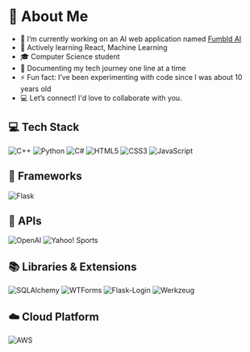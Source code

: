 # 💫 About Me

- 🔭 I’m currently working on an AI web application named <a href="https://github.com/ant-cantu/fumbld-ai-public/">Fumbld AI</a>
- 🌱 Actively learning React, Machine Learning  
- 🎓 Computer Science student  
- 📝 Documenting my tech journey one line at a time  
- ⚡ Fun fact: I’ve been experimenting with code since I was about 10 years old  
- 💻 Let’s connect! I'd love to collaborate with you.

## 💻 Tech Stack

![C++](https://img.shields.io/badge/C++-00599C?style=for-the-badge&logo=cplusplus&logoColor=white&logoWidth=20)
![Python](https://img.shields.io/badge/Python-3776AB?style=for-the-badge&logo=python&logoColor=white&logoWidth=20)
![C#](https://img.shields.io/badge/C%23-239120?style=for-the-badge&logo=csharp&logoColor=white&logoWidth=20)
![HTML5](https://img.shields.io/badge/HTML5-E34F26?style=for-the-badge&logo=html5&logoColor=white&logoWidth=20)
![CSS3](https://img.shields.io/badge/CSS3-1572B6?style=for-the-badge&logo=css3&logoColor=white&logoWidth=20)
![JavaScript](https://img.shields.io/badge/JavaScript-F7DF1E?style=for-the-badge&logo=javascript&logoColor=black&logoWidth=20)

## 🧩 Frameworks

![Flask](https://img.shields.io/badge/Flask-000000?style=for-the-badge&logo=flask&logoColor=white&logoWidth=20)

## 🔌 APIs

![OpenAI](https://img.shields.io/badge/OpenAI-412991?style=for-the-badge&logo=openai&logoColor=white&logoWidth=20)
![Yahoo! Sports](https://img.shields.io/badge/Yahoo!%20Sports-6001D2?style=for-the-badge&logo=yahoo&logoColor=white&logoWidth=20)

## 📚 Libraries & Extensions

![SQLAlchemy](https://img.shields.io/badge/SQLAlchemy-CA1F2C?style=for-the-badge&logo=sqlalchemy&logoColor=white&logoWidth=20)
![WTForms](https://img.shields.io/badge/WTForms-000000?style=for-the-badge&logo=formspree&logoColor=white&logoWidth=20)
![Flask-Login](https://img.shields.io/badge/Flask--Login-000000?style=for-the-badge&logo=flask&logoColor=white&logoWidth=20)
![Werkzeug](https://img.shields.io/badge/Werkzeug-FF6F00?style=for-the-badge)

## ☁️ Cloud Platform

![AWS](https://img.shields.io/badge/AWS-Hosting%20%26%20Deployment-FF9900?style=for-the-badge&logo=amazonaws&logoColor=white&logoWidth=20)



